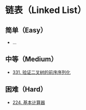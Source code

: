 # 链表（Linked List）


## 简单（Easy）

- ...

## 中等（Medium）

- [331. 验证二叉树的前序序列化](https://leetcode-cn.com/problems/verify-preorder-serialization-of-a-binary-tree/)

## 困难（Hard）

- [224. 基本计算器](https://leetcode-cn.com/problems/basic-calculator/)


